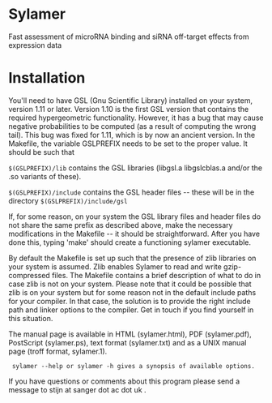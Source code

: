 # Sylamer
  Fast assessment of microRNA binding and siRNA off-target effects from expression data

# Installation
  You'll need to have GSL (Gnu Scientific Library) installed on your system,
  version 1.11 or later.  Version 1.10 is the first GSL version that contains
  the required hypergeometric functionality. However, it has a bug that may
  cause negative probabilities to be computed (as a result of computing the
  wrong tail). This bug was fixed for 1.11, which is by now an ancient version.
  In the Makefile, the variable GSLPREFIX needs to be set to the proper value.
  It should be such that

  `$(GSLPREFIX)/lib`  contains the GSL libraries (libgsl.a libgslcblas.a and/or
     the .so variants of these).

  `$(GSLPREFIX)/include` contains the GSL header files -- these will be in the
     directory `$(GSLPREFIX)/include/gsl`

  If, for some reason, on your system the GSL library files and header files
  do not share the same prefix as described above, make the necessary
  modifications in the Makefile -- it should be straightforward.
  After you have done this, typing 'make' should create a functioning
  sylamer executable.

  By default the Makefile is set up such that the presence of zlib libraries
  on your system is assumed. Zlib enables Sylamer to read and write
  gzip-compressed files. The Makefile contains a brief description of what
  to do in case zlib is not on your system. Please note that it could
  be possible that zlib is on your system but for some reason not
  in the default include paths for your compiler. In that case, the
  solution is to provide the right include path and linker options
  to the compiler. Get in touch if you find yourself in this situation.

  The manual page is available in HTML (sylamer.html), PDF (sylamer.pdf),
  PostScript (sylamer.ps), text format (sylamer.txt) and as a UNIX manual page
  (troff format, sylamer.1).

     sylamer --help or sylamer -h gives a synopsis of available options.

  If you have questions or comments about this program please send a message
  to stijn at sanger dot ac dot uk .

